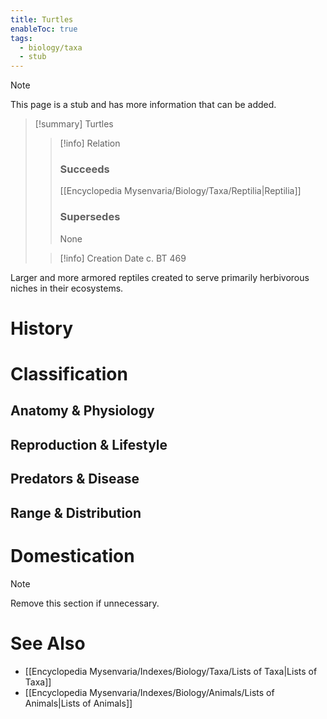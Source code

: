 ```yaml
---
title: Turtles
enableToc: true
tags:
  - biology/taxa
  - stub
---
```


> [!note]
> This page is a stub and has more information that can be added.

> [!summary] Turtles
> > [!info] Relation
> > ### Succeeds
> > [[Encyclopedia Mysenvaria/Biology/Taxa/Reptilia|Reptilia]]
> > ### Supersedes
> > None
>
> > [!info] Creation Date
> > c. BT 469

Larger and more armored reptiles created to serve primarily herbivorous niches in their ecosystems.
# History

# Classification
## Anatomy & Physiology

## Reproduction & Lifestyle

## Predators & Disease

## Range & Distribution

# Domestication

> [!note]
> Remove this section if unnecessary.
# See Also
- [[Encyclopedia Mysenvaria/Indexes/Biology/Taxa/Lists of Taxa|Lists of Taxa]]
- [[Encyclopedia Mysenvaria/Indexes/Biology/Animals/Lists of Animals|Lists of Animals]]